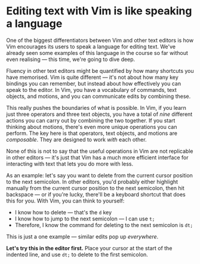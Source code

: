 # Editing text with Vim is like speaking a language

One of the biggest differentiators between Vim and other text editors is how Vim encourages its users to speak a language for editing text. We've already seen some examples of this language in the course so far without even realising — this time, we're going to dive deep.

Fluency in other text editors might be quantified by how many shortcuts you have memorised. Vim is quite different — it's not about how many key bindings you can remember, but instead about how effectively you can speak to the editor. In Vim, you have a vocabulary of commands, text objects, and motions, and you can communicate edits by combining these.

This really pushes the boundaries of what is possible. In Vim, if you learn just three operators and three text objects, you have a total of _nine_ different actions you can carry out by combining the two together. If you start thinking about motions, there's even more unique operations you can perform. The key here is that operators, text objects, and motions are _composable_. They are designed to work _with_ each other.

None of this is not to say that the useful operations in Vim are not replicable in other editors — it's just that Vim has a much more efficient interface for interacting with text that lets you do more with less.

As an example: let's say you want to delete from the current cursor position to the next semicolon. In other editors, you'd probably either highlight manually from the current cursor position to the next semicolon, then hit backspace — or if you're lucky, there'll be a keyboard shortcut that does this for you. With Vim, you can think to yourself:

- I know how to delete — that's the `d` key
- I know how to jump to the next semicolon — I can use `t;`
- Therefore, I know the command for deleting to the next semicolon is `dt;`

This is just a one example — similar edits pop up _everywhere_.

**Let's try this in the editor first.** Place your cursor at the start of the indented line, and use `dt;` to delete to the first semicolon.
